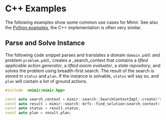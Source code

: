 <!-- EXAMPLE NEEDS TO BE UPDATED -->

# C++ Examples

The following examples show some common use cases for Mimir.
See also the [Python examples](EXAMPLES_PYTHON.md), the C++ implementation is often very similar.

## Parse and Solve Instance

The following code snippet parses and translates a domain `domain.pddl` and problem `problem.pddl`, creates a _search_context that contains a _lifted applicable action generator_, a _lifted axiom evaluator_, a _state repository_, and solves the problem using breadth-first search. The result of the search is stored in `status` and `plan`. If the instance is solvable, `status` will say so, and `plan` will contain a list of ground actions.

```cpp
#include  <mimir/mimir.hpp>

const auto search_context = mimir::search::SearchContextImpl::create("domain.pddl", "problem.pddl", mimir::search::SearchContextImpl::Options(mimir::search::SearchContextImpl::LiftedOptions()));
const auto result = mimir::search::brfs::find_solution(search_context);
const auto status = result.status;
const auto plan = result.plan;
```
